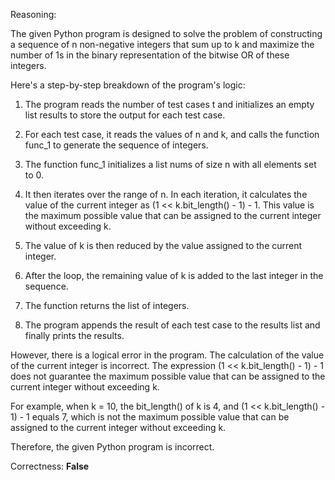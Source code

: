Reasoning:

The given Python program is designed to solve the problem of constructing a sequence of n non-negative integers that sum up to k and maximize the number of 1s in the binary representation of the bitwise OR of these integers.

Here's a step-by-step breakdown of the program's logic:

1. The program reads the number of test cases t and initializes an empty list results to store the output for each test case.

2. For each test case, it reads the values of n and k, and calls the function func_1 to generate the sequence of integers.

3. The function func_1 initializes a list nums of size n with all elements set to 0.

4. It then iterates over the range of n. In each iteration, it calculates the value of the current integer as (1 << k.bit_length() - 1) - 1. This value is the maximum possible value that can be assigned to the current integer without exceeding k.

5. The value of k is then reduced by the value assigned to the current integer.

6. After the loop, the remaining value of k is added to the last integer in the sequence.

7. The function returns the list of integers.

8. The program appends the result of each test case to the results list and finally prints the results.

However, there is a logical error in the program. The calculation of the value of the current integer is incorrect. The expression (1 << k.bit_length() - 1) - 1 does not guarantee the maximum possible value that can be assigned to the current integer without exceeding k.

For example, when k = 10, the bit_length() of k is 4, and (1 << k.bit_length() - 1) - 1 equals 7, which is not the maximum possible value that can be assigned to the current integer without exceeding k.

Therefore, the given Python program is incorrect.

Correctness: **False**